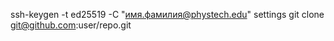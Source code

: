 ssh-keygen -t ed25519 -C "имя.фамилия@phystech.edu"
settings
git clone git@github.com:user/repo.git
